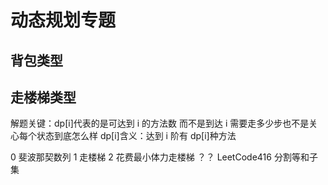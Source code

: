 # 动态规划专题

## 背包类型

## 走楼梯类型

解题关键：dp[i]代表的是可达到 i 的方法数 而不是到达 i 需要走多少步也不是关心每个状态到底怎么样
dp[i]含义：达到 i 阶有 dp[i]种方法

0 斐波那契数列
1 走楼梯
2 花费最小体力走楼梯
？？ LeetCode416 分割等和子集
